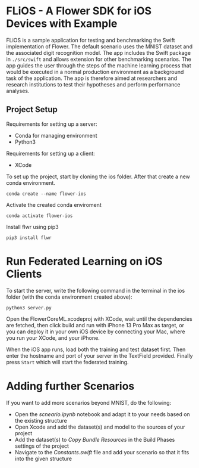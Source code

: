 # FLiOS - A Flower SDK for iOS Devices with Example

FLiOS is a sample application for testing and benchmarking the Swift implementation of Flower. The default scenario uses the MNIST dataset and the associated digit recognition model. The app includes the Swift package in `./src/swift` and allows extension for other benchmarking scenarios. The app guides the user through the steps of the machine learning process that would be executed in a normal production environment as a background task of the application. The app is therefore aimed at researchers and research institutions to test their hypotheses and perform performance analyses.

## Project Setup

Requirements for setting up a server:

- Conda for managing environment
- Python3

Requirements for setting up a client:

- XCode

To set up the project, start by cloning the ios folder. After that create a new conda environment.

```shell
conda create --name flower-ios
```

Activate the created conda enviroment

```shell
conda activate flower-ios
```

Install flwr using pip3

```shell
pip3 install flwr
```

# Run Federated Learning on iOS Clients

To start the server, write the following command in the terminal in the ios folder (with the conda environment created above):

```shell
python3 server.py
```

Open the FlowerCoreML.xcodeproj with XCode, wait until the dependencies are fetched, then click build and run with iPhone 13 Pro Max as target, or you can deploy it in your own iOS device by connecting your Mac, where you run your XCode, and your iPhone.

When the iOS app runs, load both the training and test dataset first. Then enter the hostname and port of your server in the TextField provided. Finally press `Start` which will start the federated training.

# Adding further Scenarios

If you want to add more scenarios beyond MNIST, do the following:

- Open the _scneario.ipynb_ notebook and adapt it to your needs based on the existing structure
- Open Xcode and add the dataset(s) and model to the sources of your project
- Add the dataset(s) to _Copy Bundle Resources_ in the Build Phases settings of the project
- Navigate to the _Constants.swift_ file and add your scenario so that it fits into the given structure
